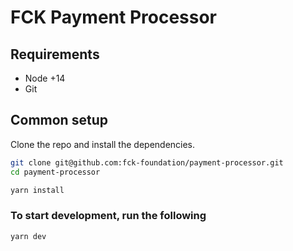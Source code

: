 # FCK Payment Processor

## Requirements

* Node +14
* Git

## Common setup

Clone the repo and install the dependencies.

```bash
git clone git@github.com:fck-foundation/payment-processor.git
cd payment-processor
```

```bash
yarn install
```

### To start development, run the following
```bash
yarn dev
```